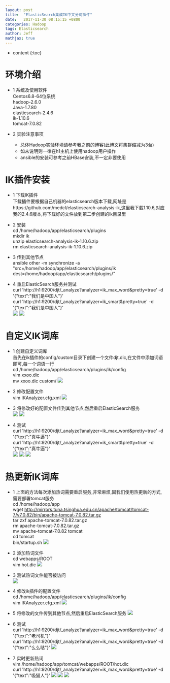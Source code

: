 ```yaml
---
layout: post
title:  "ElasticSearch集成IK中文分词插件"
date:   2017-11-30 08:15:15 +0800
categories: Hadoop
tags: Elasticsearch
author: Jeff
mathjax: true
---
```


* content
{:toc}


# 环境介绍
* 1 系统及使用软件    
    Centos6.8-64位系统    
    hadoop-2.6.0    
    Java-1.7.80     
    elasticsearch-2.4.6    
    ik-1.10.6    
    tomcat-7.0.82

* 2 实验注意事项<br>
    * 总体Hadoop实验环境请参考我之前的博客(此博文将集群缩减为3台)    
    * 如未说明则一律在h1主机上使用hadoop用户操作    
    * ansible的安装可参考之前HBase安装,不一定非要使用

# IK插件安装
* 1 下载IK插件<br>
    下载插件要根据自己机器的elasticsearch版本下载,网址是https://github.com/medcl/elasticsearch-analysis-ik,这里我下载1.10.6,对应我的2.4.6版本,将下载好的文件放到第二步创建的ik目录里
    
* 2 安装<br>
    cd /home/hadoop/app/elasticsearch/plugins<br>
    mkdir ik<br>
    unzip elasticsearch-analysis-ik-1.10.6.zip<br>
    rm elasticsearch-analysis-ik-1.10.6.zip<br>
    
* 3 传到其他节点<br>
ansible other -m synchronize -a "src=/home/hadoop/app/elasticsearch/plugins/ik dest=/home/hadoop/app/elasticsearch/plugins/"

* 4 重启ElasticSearch服务并测试<br>
    curl 'http://h1:9200/djt/_analyze?analyzer=ik_max_word&pretty=true' -d '{"text":"我们是中国人"}'<br>
    curl 'http://h1:9200/djt/_analyze?analyzer=ik_smart&pretty=true' -d '{"text":"我们是中国人"}'<br>
    ![](http://ov7z79pcc.bkt.clouddn.com/15120037977728.jpg)
    ![](http://ov7z79pcc.bkt.clouddn.com/15120038115155.jpg)

# 自定义IK词库
* 1 创建自定义词库<br>
    首先在ik插件的config/custom目录下创建一个文件djt.dic,在文件中添加词语即可,每一个词语一行<br>
    cd /home/hadoop/app/elasticsearch/plugins/ik/config<br>
    vim xxoo.dic<br>
    mv xxoo.dic custom/
    ![](http://ov7z79pcc.bkt.clouddn.com/15120038404826.jpg)

* 2 修改配置文件<br>
    vim IKAnalyzer.cfg.xml
    ![](http://ov7z79pcc.bkt.clouddn.com/15120038668336.jpg)

* 3 将修改好的配置文件传到其他节点,然后重启ElasticSearch服务<br>
    ![](http://ov7z79pcc.bkt.clouddn.com/15120038887528.jpg)
    ![](http://ov7z79pcc.bkt.clouddn.com/15120039191919.jpg)
    
* 4 测试<br>
    curl 'http://h1:9200/djt/_analyze?analyzer=ik_max_word&pretty=true' -d '{"text":"真牛逼"}'<br>
    curl 'http://h1:9200/djt/_analyze?analyzer=ik_smart&pretty=true' -d '{"text":"真牛逼"}'<br>
    ![](http://ov7z79pcc.bkt.clouddn.com/15120039461352.jpg)
    ![](http://ov7z79pcc.bkt.clouddn.com/15120039609506.jpg)
    ![](http://ov7z79pcc.bkt.clouddn.com/15120039725100.jpg)

# 热更新IK词库
* 1 上面的方法每次添加热词需要重启服务,非常麻烦,固我们使用热更新的方式,需要部署tomcat服务<br>
    cd /home/hadoop/app<br>
    wget http://mirrors.tuna.tsinghua.edu.cn/apache/tomcat/tomcat-7/v7.0.82/bin/apache-tomcat-7.0.82.tar.gz<br>
    tar zxf apache-tomcat-7.0.82.tar.gz<br>
    rm apache-tomcat-7.0.82.tar.gz<br>
    mv apache-tomcat-7.0.82 tomcat<br>
    cd tomcat<br>
    bin/startup.sh
    ![](http://ov7z79pcc.bkt.clouddn.com/15120039935021.jpg)

* 2 添加热词文件<br>
    cd webapps/ROOT<br>
    vim hot.dic
    ![](http://ov7z79pcc.bkt.clouddn.com/15120040117008.jpg)

* 3 测试热词文件能否被访问<br>
    ![](http://ov7z79pcc.bkt.clouddn.com/15120040297562.jpg)

* 4 修改ik插件的配置文件<br>
    cd /home/hadoop/app/elasticsearch/plugins/ik/config<br>
    vim IKAnalyzer.cfg.xml
    ![](http://ov7z79pcc.bkt.clouddn.com/15120040483554.jpg)

* 5 将修改的文件传到其他节点,然后重启ElasticSearch服务
    ![](http://ov7z79pcc.bkt.clouddn.com/15120040664032.jpg)

* 6 测试<br>
    curl 'http://h1:9200/djt/_analyze?analyzer=ik_max_word&pretty=true' -d '{"text":"老司机"}'<br>
    curl 'http://h1:9200/djt/_analyze?analyzer=ik_max_word&pretty=true' -d '{"text":"么么哒"}'
    ![](http://ov7z79pcc.bkt.clouddn.com/15120040878182.jpg)

* 7 实时更新热词<br>
    vim /home/hadoop/app/tomcat/webapps/ROOT/hot.dic<br>
    curl 'http://h1:9200/djt/_analyze?analyzer=ik_max_word&pretty=true' -d '{"text":"吸猫人"}'
    ![](http://ov7z79pcc.bkt.clouddn.com/15120041029055.jpg)
    ![](http://ov7z79pcc.bkt.clouddn.com/15120041127934.jpg)
    ![](http://ov7z79pcc.bkt.clouddn.com/15120041222979.jpg)


